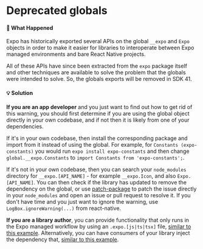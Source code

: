 # Deprecated globals

#### 🤔 What Happened

Expo has historically exported several APIs on the global `__expo` and `Expo` objects in order to make it easier for libraries to interoperate between Expo managed environments and bare React Native projects.

All of these APIs have since been extracted from the `expo` package itself and other techniques are available to solve the problem that the globals were intended to solve. So, the globals exports will be removed in SDK 41.

#### 💡 Solution

**If you are an app developer** and you just want to find out how to get rid of this warning, you should first determine if you are using the global object directly in your own codebase, and if not then it is likely from one of your dependencies.

If it's in your own codebase, then install the corresponding package and import from it instead of using the global. For example, for `Constants (expo-constants)` you would run `expo install expo-constants` and then change `global.__expo.Constants` to `import Constants from 'expo-constants';`.

If it's not in your own codebase, then you can search your `node_modules` directory for `__expo.[API_NAME]` - for example `__expo.Icon`, and also `Expo.[API_NAME]`. You can then check if the library has updated to remove the dependency on the global, or use [patch-package](https://www.npmjs.com/package/patch-package) to patch the issue directly in your `node_modules` and open an issue or pull request to resolve it. If you don't have time and you just want to ignore the warning, use `LogBox.ignoreWarning(...)` from react-native.

**If you are a library author**, you can provide functionality that only runs in the Expo managed workflow by using an `.expo.[js|ts|tsx]` file, [similar to this example](https://github.com/react-native-async-storage/async-storage/blob/bfd76c7508bcc35d88f6b6c8d2fd525466f77ba0/src/RCTAsyncStorage.expo.js). Alternatively, you can have consumers of your library inject the dependency that, [similar to this example](https://github.com/rt2zz/redux-persist/blame/master/README.md#L10-L19).